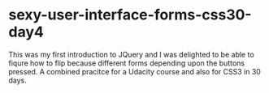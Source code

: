 # sexy-user-interface-forms-css30-day4

This was my first introduction to JQuery and I was delighted to be able to fiqure how to flip because different forms depending upon the buttons pressed. A combined pracitce for a Udacity course and also for CSS3 in 30 days.

